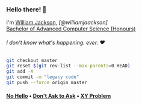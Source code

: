 ### Hello there! 👋

I'm [William Jackson](https://www.jaackson.com/), _[@williamjaackson]_<br>
<ins>Bachelor of Advanced Computer Science (Honours)</ins>

###### I don't know what's happening. ever. ❤️

```sh
git checkout master
git reset $(git rev-list --max-parents=0 HEAD)
git add -A
git commit -m "legacy code"
git push --force origin master
```

#### [No Hello](https://nohello.net/) • [Don't Ask to Ask](https://dontasktoask.com/) • [XY Problem](https://xyproblem.info/)
